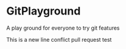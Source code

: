 # GitPlayground

A play ground for everyone to try git features 

This is a new line conflict pull request test